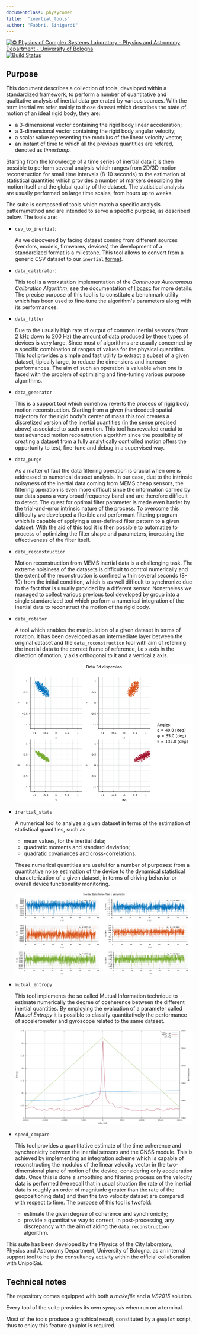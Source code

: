 ```yaml
---
documentclass: physycomen
title:  "inertial_tools"
author: "Fabbri, Sinigardi"
---
```


<a href="http://www.physycom.unibo.it"> 
<div class="image">
<img src="https://cdn.rawgit.com/physycom/templates/697b327d/logo_unibo.png" width="90" height="90" alt="© Physics of Complex Systems Laboratory - Physics and Astronomy Department - University of Bologna"> 
</div>
</a>
<a href="https://travis-ci.org/physycom/inertial_tools"> 
<div class="image">
<img src="https://travis-ci.org/physycom/inertial_tools.svg?branch=master" width="90" height="20" alt="Build Status"> 
</div>
</a>

## Purpose
This document describes a collection of tools, developed within a standardized framework, to perform a number of quantitative and qualitative analysis of inertial data generated by various sources. With the term inertial we refer mainly to those dataset which describes the state of motion of an ideal rigid body, they are:
- a 3-dimensional vector containing the rigid body linear acceleration;
- a 3-dimensional vector containing the rigid body angular velocity;
- a scalar value representing the modulus of the linear velocity vector;
- an instant of time to which all the previous quantities are refered, denoted as _timestamp_.

Starting from the knowledge of a time series of inertial data it is then possible to perform several analysis which ranges from 2D/3D motion reconstruction for small time intervals (8-10 seconds) to the estimation of statistical quantities which provides a number of markers describing the motion itself and the global quality of the dataset. The statistical analysis are usually performed on large time scales, from hours up to weeks.

The suite is composed of tools which match a specific analysis pattern/method and are intended to serve a specific purpose, as described below. The tools are:

- `csv_to_inertial`:

	As we discovered by facing dataset coming from different sources (vendors, models, firmwares, devices) the development of a standardized format is a milestone. This tool allows to convert from a generic CSV dataset to our `inertial` [format](https://github.com/physycom/file_format_specifications). 

- `data_calibrator`:

	This tool is a workstation implementation of the _Continuous Autonomous Calibration Algorithm_, see the documentation of [libcasc](https://github.com/physycom/libcasc) for more details. The precise purpose of this tool is to constitute a benchmark utility which has been used to fine-tune the algorithm's parameters along with its performances.

- `data_filter`

	Due to the usually high rate of output of common inertial sensors (from 2 kHz down to 200 Hz) the amount of data produced by these types of devices is very large. Since most of algorithms are usually concerned by a specific combination of ranges of values for the physical quantities. This tool provides a simple and fast utility to extract a subset of a given dataset, tipically large, to reduce the dimensions and increase performances. The aim of such an operation is valuable when one is faced with the problem of optimizing and fine-tuning various purpose algorithms.

- `data_generator`

	This is a support tool which somehow reverts the process of rigig body motion reconstruction. Starting from a given (hardcoded) spatial trajectory for the rigid body's center of mass this tool creates a discretized version of the inertial quantities (in the sense precised above) associated to such a motion. This tool has revealed crucial to test advanced motion reconstrution algorithm since the possibility of creating a dataset from a fully analytically controlled motion offers the opportunity to test, fine-tune and debug in a supervised way.

- `data_purge`

	As a matter of fact the data filtering operation is crucial when one is addressed to numerical dataset analysis. In our case, due to the intrinsic noisyness of the inertial data coming from MEMS cheap sensors, the filtering operation is even more difficult since the information carried by our data spans a very broad frequency band and are therefore difficult to detect. The quest for optimal filter parameter is made even harder by the trial-and-error intrinsic nature of the process. To overcome this difficulty we developed a flexible and performant filtering program which is capable of applying a user-defined filter pattern to a given dataset. With the aid of this tool it is then possible to automatize to process of optimizing the filter shape and parameters, increasing the effectiveness of the filter itself.

- `data_reconstruction`

	Motion reconstruction from MEMS inertial data is a challenging task. The extreme noisiness of the datasets is difficult to control numerically and the extent of the reconstruction is confined within several seconds (8-10) from the initial condition, which is as well difficult to synchronize due to the fact that is usually provided by a different sensor. Nonetheless we managed to collect various previous tool developed by group into a single standardized tool which perform a numerical integration of the inertial data to reconstruct the motion of the rigid body.

- `data_rotator`

	A tool which enables the manipulation of a given dataset in terms of rotation. It has been developed as an intermediate layer between the original dataset and the `data_reconstruction` tool with aim of referring the inertial data to the correct frame of reference, i.e x axis in the direction of motion, y axis orthogonal to it and a vertical z axis.

	![A graphical sample of `data_rotator` capabilities.](doc/data_rotator.png)

- `inertial_stats`

	A numerical tool to analyze a given dataset in terms of the estimation of statistical quantities, such as:
	- mean values, for the inertial data;
	- quadratic moments and standard deviation;
	- quadratic covariances and cross-correlations.

	These numerical quantities are useful for a number of purposes: from a quantitative noise estimation of the device to the dynamical statistical characterization of a given dataset, in terms of driving behavior or overall device functionality monitoring.

	![A sample output of `inertial_tools` based on some electronic noise test.](doc/inertial_stats.png)

- `mutual_entropy`

	This tool implements the so called Mutual Information technique to estimate numerically the degree of coeherence between the different inertial quantities. By employing the evaluation of a parameter called _Mutual Entropy_ it is possible to classify quantitatively the performance of accelerometer and gyroscope related to the same dataset.

	![A sample output of `mutual_entropy` based on on-the-road test.](doc/mutual_entropy.png)

- `speed_compare`

	This tool provides a quantitative estimate of the time coherence and synchronicity between the inertial sensors and the GNSS module. This is achieved by implementing an integration scheme which is capable of reconstructing the modulus of the linear velocity vector in the two-dimensional plane of motion of the device, considering only acceleration data. Once this is done a smoothing and filtering process on the velocity data is performed (we recall that in usual situation the rate of the inertial data is roughly an order of magnitude greater than the rate of the geopositioning data) and then the two velocity dataset are compared with respect to time. The purpose of this tool is twofold:
	- estimate the given degree of coherence and synchronicity;
	- provide a quantitative way to correct, in post-processing, any discrepancy with the aim of aiding the `data_reconstruction` algorithm.

This suite has been developed by the Physics of the City laboratory, Physics and Astronomy Department, University of Bologna, as an internal support tool to help the consultancy activity within the official collaboration with UnipolSai.

## Technical notes
The repository comes equipped with both a *makefile* and a *VS2015* solution. 

Every tool of the suite provides its own _synopsis_ when run on a terminal.

Most of the tools produce a graphical result, constituted by a `gnuplot` script, thus to enjoy this feature gnuplot is required.
